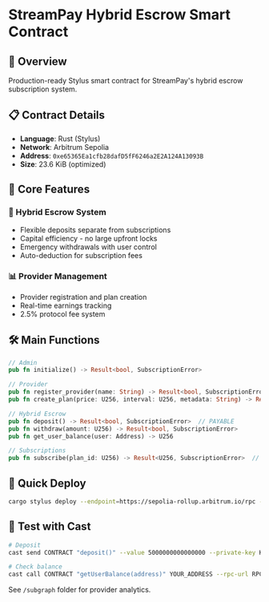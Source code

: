 # StreamPay Hybrid Escrow Smart Contract

## 🚀 Overview
Production-ready Stylus smart contract for StreamPay's hybrid escrow subscription system.

## 📋 Contract Details
- **Language**: Rust (Stylus)
- **Network**: Arbitrum Sepolia  
- **Address**: `0xe65365Ea1cfb28dafD5fF6246a2E2A124A13093B`
- **Size**: 23.6 KiB (optimized)

## 🔧 Core Features
### 🏦 Hybrid Escrow System
- Flexible deposits separate from subscriptions
- Capital efficiency - no large upfront locks
- Emergency withdrawals with user control
- Auto-deduction for subscription fees

### 📊 Provider Management  
- Provider registration and plan creation
- Real-time earnings tracking
- 2.5% protocol fee system

## 🛠️ Main Functions
```rust
// Admin
pub fn initialize() -> Result<bool, SubscriptionError>

// Provider
pub fn register_provider(name: String) -> Result<bool, SubscriptionError>
pub fn create_plan(price: U256, interval: U256, metadata: String) -> Result<U256, SubscriptionError>

// Hybrid Escrow
pub fn deposit() -> Result<bool, SubscriptionError>  // PAYABLE
pub fn withdraw(amount: U256) -> Result<bool, SubscriptionError>
pub fn get_user_balance(user: Address) -> U256

// Subscriptions
pub fn subscribe(plan_id: U256) -> Result<U256, SubscriptionError>  // PAYABLE
```

## 🚀 Quick Deploy
```bash
cargo stylus deploy --endpoint=https://sepolia-rollup.arbitrum.io/rpc --private-key=YOUR_KEY
```

## 🧪 Test with Cast
```bash
# Deposit
cast send CONTRACT "deposit()" --value 5000000000000000 --private-key KEY --rpc-url RPC

# Check balance  
cast call CONTRACT "getUserBalance(address)" YOUR_ADDRESS --rpc-url RPC
```

See `/subgraph` folder for provider analytics.
